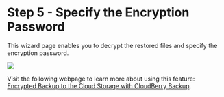 # Step 5  - Specify the Encryption Password

This wizard page enables you to decrypt the restored files and specify the encryption password.

![](https://github.com/robertzakiev/gitbook/tree/703d9f96af3546d5a85e17cd24df8e3834d130e4/assets/specify-encryption-password.png)

Visit the following webpage to learn more about using this feature: [Encrypted Backup to the Cloud Storage with CloudBerry Backup](https://www.cloudberrylab.com/encrypted-backup-to-cloud-storage.aspx).

